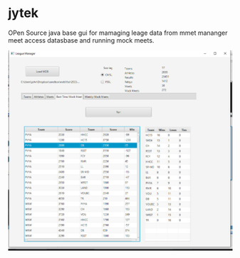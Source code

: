 # jytek
OPen Source java base gui for mamaging leage data
from mmet mananger meet access datasbase 
and running mock meets.

![Mock Meets](https://github.com/johnagrillo/jytek/blob/main/mock.jpg?raw=true)
